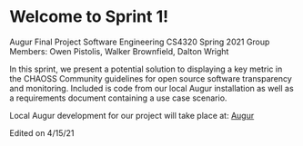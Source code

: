 # Welcome to Sprint 1!
Augur Final Project
Software Engineering CS4320 Spring 2021
Group Members: Owen Pistolis, Walker Brownfield, Dalton Wright

In this sprint, we present a potential solution to displaying a key metric in the CHAOSS Community guidelines for open source software transparency and monitoring.
Included is code from our local Augur installation as well as a requirements document containing a use case scenario.

Local Augur development for our project will take place at: [Augur](http://owenpistolis.com:5000/api/unstable)

Edited on 4/15/21
